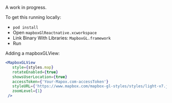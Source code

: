 A work in progress.

To get this running locally:
* `pod install`
* Open `mapboxGlReactnative.xcworkspace`
* Link Binary With Libraries: `MapboxGL.framework`
* Run

Adding a mapboxGLView:
```jsx
<MapboxGLView
   style={styles.map}
   rotateEnabled={true}
   showsUserLocation={true}
   accessToken={'Your-Mapox.com-accessToken'}
   styleURL={'https://www.mapbox.com/mapbox-gl-styles/styles/light-v7.json'} //Optional. Defaults to Mapbox Streets
   zoomLevel={1}
 />
 ```

